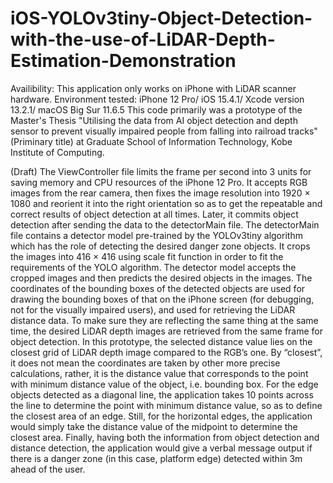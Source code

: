 # iOS-YOLOv3tiny-Object-Detection-with-the-use-of-LiDAR-Depth-Estimation-Demonstration

Availibility: This application only works on iPhone with LiDAR scanner hardware.
Environment tested: iPhone 12 Pro/ iOS 15.4.1/ Xcode version 13.2.1/ macOS Big Sur 11.6.5
This code primarily was a prototype of the Master's Thesis "Utilising the data from AI object detection and depth sensor to prevent visually impaired people from falling into railroad tracks" (Priminary title) at Graduate School of Information Technology, Kobe Institute of Computing.

(Draft)
The ViewController file limits the frame per second into 3 units for saving memory and CPU resources of the iPhone 12 Pro. It accepts RGB images from the rear camera, then fixes the image resolution into 1920 × 1080 and reorient it into the right orientation so as to get the repeatable and correct results of object detection at all times.
Later, it commits object detection after sending the data to the detectorMain file. The detectorMain file contains a detector model pre-trained by the YOLOv3tiny algorithm which has the role of detecting the desired danger zone objects. It crops the images into 416 × 416 using scale fit function in order to fit the requirements of the YOLO algorithm.  The detector model accepts the cropped images and then predicts the desired objects in the images. 
The coordinates of the bounding boxes of the detected objects are used for drawing the bounding boxes of that on the iPhone screen (for debugging, not for the visually impaired users), and used for retrieving the LiDAR distance data. To make sure they are reflecting the same thing at the same time, the desired LiDAR depth images are retrieved from the same frame for object detection. In this prototype, the selected distance value lies on the closest grid of LiDAR depth image compared to the RGB’s one. By “closest”, it does not mean the coordinates are taken by other more precise calculations, rather, it is the distance value that corresponds to the point with minimum distance value of the object, i.e. bounding box. For the edge objects detected as a diagonal line, the application takes 10 points across the line to determine the point with minimum distance value, so as to define the closest area of an edge. Still, for the horizontal edges, the application would simply take the distance value of the midpoint to determine the closest area.
Finally, having both the information from object detection and distance detection, the application would give a verbal message output if there is a danger zone (in this case, platform edge) detected within 3m ahead of the user.
